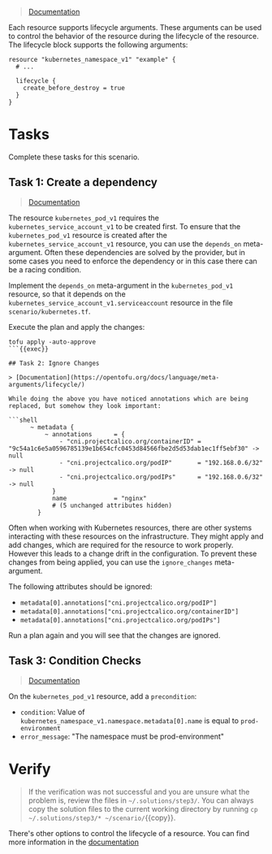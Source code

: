 > [Documentation](https://opentofu.org/docs/language/meta-arguments/lifecycle/)

Each resource supports lifecycle arguments. These arguments can be used to control the behavior of the resource during the lifecycle of the resource. The lifecycle block supports the following arguments:

```hcl
resource "kubernetes_namespace_v1" "example" {
  # ...

  lifecycle {
    create_before_destroy = true
  }
}
```

# Tasks

Complete these tasks for this scenario. 

## Task 1: Create a dependency

> [Documentation](https://opentofu.org/docs/language/meta-arguments/depends_on/)

The resource `kubernetes_pod_v1` requires the `kubernetes_service_account_v1` to be created first. To ensure that the `kubernetes_pod_v1` resource is created after the `kubernetes_service_account_v1` resource, you can use the `depends_on` meta-argument. Often these dependencies are solved by the provider, but in some cases you need to enforce the dependency or in this case there can be a racing condition.

Implement the `depends_on` meta-argument in the `kubernetes_pod_v1` resource, so that it depends on the `kubernetes_service_account_v1.serviceaccount` resource in the file `scenario/kubernetes.tf`.

Execute the plan and apply the changes:

```shell
tofu apply -auto-approve
```{{exec}}

## Task 2: Ignore Changes

> [Documentation](https://opentofu.org/docs/language/meta-arguments/lifecycle/)

While doing the above you have noticed annotations which are being replaced, but somehow they look important:

```shell
      ~ metadata {
          ~ annotations      = {
              - "cni.projectcalico.org/containerID" = "9c54a1c6e5a0596785139e1b654cfc0453d84566fbe2d5d53dab1ec1ff5ebf30" -> null
              - "cni.projectcalico.org/podIP"       = "192.168.0.6/32" -> null
              - "cni.projectcalico.org/podIPs"      = "192.168.0.6/32" -> null
            }
            name             = "nginx"
            # (5 unchanged attributes hidden)
        }
```

Often when working with Kubernetes resources, there are other systems interacting with these resources on the infrastructure. They might apply and add changes, which are required for the resource to work properly. However this leads to a change drift in the configuration. To prevent these changes from being applied, you can use the `ignore_changes` meta-argument.

The following attributes should be ignored:

* `metadata[0].annotations["cni.projectcalico.org/podIP"]`
* `metadata[0].annotations["cni.projectcalico.org/containerID"]`
* `metadata[0].annotations["cni.projectcalico.org/podIPs"]`

Run a plan again and you will see that the changes are ignored.


## Task 3: Condition Checks

> [Documentation](https://opentofu.org/docs/language/expressions/custom-conditions/#preconditions-and-postconditions)

On the `kubernetes_pod_v1` resource, add a `precondition`:
  * `condition`: Value of `kubernetes_namespace_v1.namespace.metadata[0].name` is equal to `prod-environment`
  * `error_message`: "The namespace must be prod-environment"

# Verify

> If the verification was not successful and you are unsure what the problem is, review the files in `~/.solutions/step3/`. You can always copy the solution files to the current working directory by running `cp ~/.solutions/step3/* ~/scenario/`{{copy}}.

There's other options to control the lifecycle of a resource. You can find more information in the [documentation](https://opentofu.org/docs/language/meta-arguments/lifecycle/)